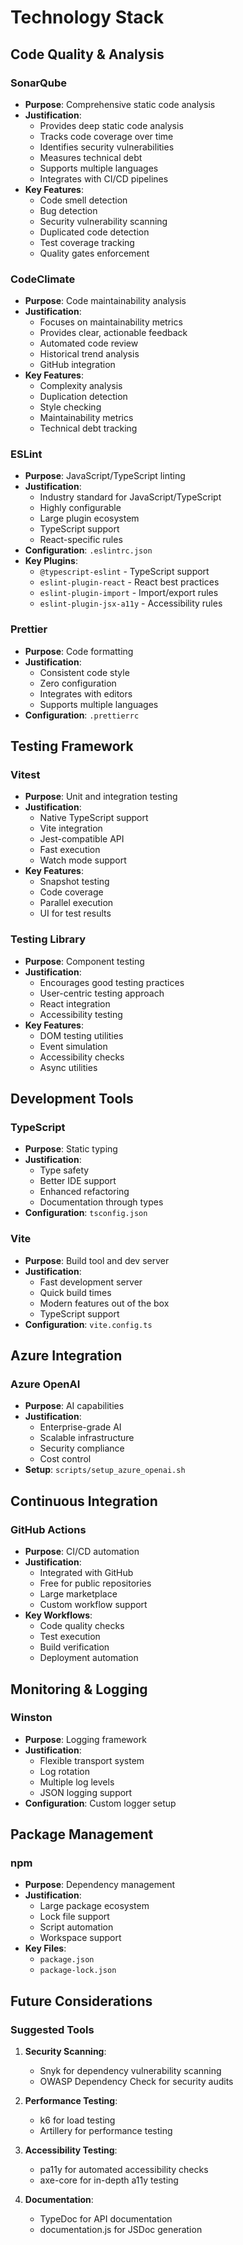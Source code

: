 # Technology Stack

## Code Quality & Analysis

### SonarQube
- **Purpose**: Comprehensive static code analysis
- **Justification**:
  - Provides deep static code analysis
  - Tracks code coverage over time
  - Identifies security vulnerabilities
  - Measures technical debt
  - Supports multiple languages
  - Integrates with CI/CD pipelines
- **Key Features**:
  - Code smell detection
  - Bug detection
  - Security vulnerability scanning
  - Duplicated code detection
  - Test coverage tracking
  - Quality gates enforcement

### CodeClimate
- **Purpose**: Code maintainability analysis
- **Justification**:
  - Focuses on maintainability metrics
  - Provides clear, actionable feedback
  - Automated code review
  - Historical trend analysis
  - GitHub integration
- **Key Features**:
  - Complexity analysis
  - Duplication detection
  - Style checking
  - Maintainability metrics
  - Technical debt tracking

### ESLint
- **Purpose**: JavaScript/TypeScript linting
- **Justification**:
  - Industry standard for JavaScript/TypeScript
  - Highly configurable
  - Large plugin ecosystem
  - TypeScript support
  - React-specific rules
- **Configuration**: `.eslintrc.json`
- **Key Plugins**:
  - `@typescript-eslint` - TypeScript support
  - `eslint-plugin-react` - React best practices
  - `eslint-plugin-import` - Import/export rules
  - `eslint-plugin-jsx-a11y` - Accessibility rules

### Prettier
- **Purpose**: Code formatting
- **Justification**:
  - Consistent code style
  - Zero configuration
  - Integrates with editors
  - Supports multiple languages
- **Configuration**: `.prettierrc`

## Testing Framework

### Vitest
- **Purpose**: Unit and integration testing
- **Justification**:
  - Native TypeScript support
  - Vite integration
  - Jest-compatible API
  - Fast execution
  - Watch mode support
- **Key Features**:
  - Snapshot testing
  - Code coverage
  - Parallel execution
  - UI for test results

### Testing Library
- **Purpose**: Component testing
- **Justification**:
  - Encourages good testing practices
  - User-centric testing approach
  - React integration
  - Accessibility testing
- **Key Features**:
  - DOM testing utilities
  - Event simulation
  - Accessibility checks
  - Async utilities

## Development Tools

### TypeScript
- **Purpose**: Static typing
- **Justification**:
  - Type safety
  - Better IDE support
  - Enhanced refactoring
  - Documentation through types
- **Configuration**: `tsconfig.json`

### Vite
- **Purpose**: Build tool and dev server
- **Justification**:
  - Fast development server
  - Quick build times
  - Modern features out of the box
  - TypeScript support
- **Configuration**: `vite.config.ts`

## Azure Integration

### Azure OpenAI
- **Purpose**: AI capabilities
- **Justification**:
  - Enterprise-grade AI
  - Scalable infrastructure
  - Security compliance
  - Cost control
- **Setup**: `scripts/setup_azure_openai.sh`

## Continuous Integration

### GitHub Actions
- **Purpose**: CI/CD automation
- **Justification**:
  - Integrated with GitHub
  - Free for public repositories
  - Large marketplace
  - Custom workflow support
- **Key Workflows**:
  - Code quality checks
  - Test execution
  - Build verification
  - Deployment automation

## Monitoring & Logging

### Winston
- **Purpose**: Logging framework
- **Justification**:
  - Flexible transport system
  - Log rotation
  - Multiple log levels
  - JSON logging support
- **Configuration**: Custom logger setup

## Package Management

### npm
- **Purpose**: Dependency management
- **Justification**:
  - Large package ecosystem
  - Lock file support
  - Script automation
  - Workspace support
- **Key Files**:
  - `package.json`
  - `package-lock.json`

## Future Considerations

### Suggested Tools
1. **Security Scanning**:
   - Snyk for dependency vulnerability scanning
   - OWASP Dependency Check for security audits

2. **Performance Testing**:
   - k6 for load testing
   - Artillery for performance testing

3. **Accessibility Testing**:
   - pa11y for automated accessibility checks
   - axe-core for in-depth a11y testing

4. **Documentation**:
   - TypeDoc for API documentation
   - documentation.js for JSDoc generation 